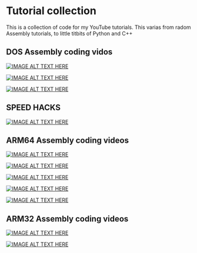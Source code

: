 # Tutorial collection

This is a collection of code for my YouTube tutorials.
This varias from radom Assembly tutorials, to little titbits of Python and C++

## DOS Assembly coding vidos

[![IMAGE ALT TEXT HERE](https://img.youtube.com/vi/S-ZBjNh7ZQE/0.jpg)](https://www.youtube.com/watch?v=S-ZBjNh7ZQEQ)

[![IMAGE ALT TEXT HERE](https://img.youtube.com/vi/dALVoCAGEMU/0.jpg)](https://www.youtube.com/watch?v=dALVoCAGEMU)

[![IMAGE ALT TEXT HERE](https://img.youtube.com/vi/DfNsAK710kQ/0.jpg)](https://www.youtube.com/watch?v=DfNsAK710kQ)

## SPEED HACKS

[![IMAGE ALT TEXT HERE](https://img.youtube.com/vi/M6sFpP6qxEI/0.jpg)](https://www.youtube.com/watch?v=M6sFpP6qxEI)

## ARM64 Assembly coding videos

[![IMAGE ALT TEXT HERE](https://img.youtube.com/vi/eq60hjbHsmk/0.jpg)](https://www.youtube.com/watch?v=eq60hjbHsmk)

[![IMAGE ALT TEXT HERE](https://img.youtube.com/vi/qHDGg0i-j7k/0.jpg)](https://www.youtube.com/watch?v=qHDGg0i-j7k)

[![IMAGE ALT TEXT HERE](https://img.youtube.com/vi/_4v0vV72tGs/0.jpg)](https://www.youtube.com/watch?v=_4v0vV72tGs)

[![IMAGE ALT TEXT HERE](https://img.youtube.com/vi/uB02Mr9tS7Q/0.jpg)](https://www.youtube.com/watch?uB02Mr9tS7Q)

[![IMAGE ALT TEXT HERE](https://img.youtube.com/vi/1wk8U1UbspY/0.jpg)](https://www.youtube.com/watch?1wk8U1UbspY)

## ARM32 Assembly coding videos
[![IMAGE ALT TEXT HERE](https://img.youtube.com/vi/xJCNoJ9pCEI/0.jpg)](https://www.youtube.com/watch?v=xJCNoJ9pCEI)

[![IMAGE ALT TEXT HERE](https://img.youtube.com/vi/zaftimghQeA/0.jpg)](https://www.youtube.com/watch?v=zaftimghQeA)






